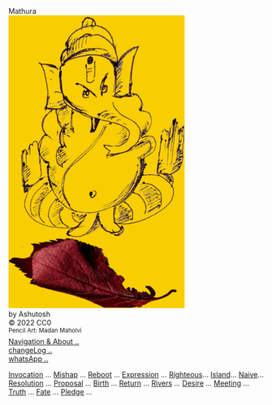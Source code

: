 <div class="cover-huge">Mathura</div>
<div class="centered">
    <img src="./ganesa.png" alt="ganesay namh" class="responsive">
</div>
<div class="cover-medium">by Ashutosh</div>
<div class="cover-small">&copy; 2022 CC0</div>
<div class="cover-small"><sup>Pencil Art: Madan Maholvi</sup></div>
<div class="cover-small">
  <div class="centered">
      <a href="./how.md">Navigation & About .. </a>
  </div>
</div>
<div class="cover-small">
  <div class="centered">
      <a href="./changeLog.md">changeLog .. </a>
  </div>
</div>

<div class="cover-small">
  <div class="centered">
      <a href="https://wa.me/message/QGSNODVGGPBQJ1">whatsApp .. </a>
  </div>
</div>


<div class="cover-medium">
  <div class="centered">

[Invocation](./prologue.md) ...
[Mishap](./mathuraChap01.md) ...
[Reboot](./mathuraChap02.md) ...
[Expression](./mathuraChap03.md) ...
[Righteous](./mathuraChap04.md)...
[Island](./mathuraChap05.md)...
[Naive](./mathuraChap06.md)...
[Resolution](./mathuraChap07.md) ...
[Proposal](./mathuraChap08.md) ...
[Birth](./mathuraChap09.md) ...
[Return](./mathuraChap10.md) ... 
[Rivers](./mathuraChap11.md) ...
[Desire](./mathuraChap12.md) ...
[Meeting](./mathuraChap13.md) ...
[Truth](./mathuraChap14.md) ...
[Fate](./mathuraChap15.md) ...
[Pledge](./mathuraChap16.md) ...

  </div>
</div>
